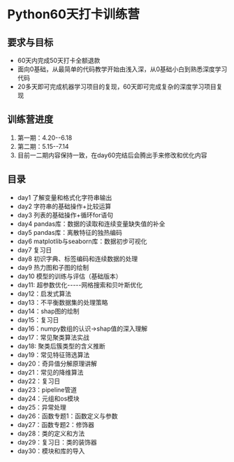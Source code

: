 # Python60天打卡训练营
## 要求与目标
- 60天内完成50天打卡全额退款
- 面向0基础，从最简单的代码教学开始由浅入深，从0基础小白到熟悉深度学习代码
- 20多天即可完成机器学习项目的复现，60天即可完成复杂的深度学习项目复现

## 训练营进度
1. 第一期：4.20--6.18
2. 第二期：5.15--7.14
3. 目前一二期内容保持一致，在day60完结后会腾出手来修改和优化内容

## 目录
- day1 了解变量和格式化字符串输出
- day2 字符串的基础操作+比较运算
- day3 列表的基础操作+循环for语句
- day4 pandas库：数据的读取和连续变量缺失值的补全
- day5 pandas库：离散特征的独热编码
- day6 matplotlib与seaborn库：数据初步可视化
- day7 复习日
- day8 初识字典、标签编码和连续数据的处理
- day9 热力图和子图的绘制
- day10 模型的训练与评估（基础版本）
- day11: 超参数优化-----网格搜索和贝叶斯优化
- day12：启发式算法
- day13：不平衡数据集的处理策略
- day14：shap图的绘制
- day15：复习日
- day16：numpy数组的认识->shap值的深入理解
- day17：常见聚类算法实战
- day18: 聚类后簇类型的含义推断
- day19：常见特征筛选算法
- day20：奇异值分解原理讲解
- day21：常见的降维算法
- day22：复习日
- day23：pipeline管道
- day24：元组和os模块
- day25：异常处理
- day26：函数专题1：函数定义与参数
- day27：函数专题2：修饰器
- day28：类的定义和方法
- day29：复习日：类的装饰器
- day30：模块和库的导入







